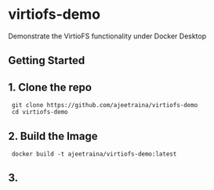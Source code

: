 # virtiofs-demo
Demonstrate the VirtioFS functionality under Docker Desktop


## Getting Started

## 1. Clone the repo

```
 git clone https://github.com/ajeetraina/virtiofs-demo
 cd virtiofs-demo
```

## 2. Build the Image

```
 docker build -t ajeetraina/virtiofs-demo:latest
```

## 3. 
